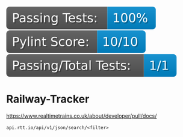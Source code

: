 [![badge](./.github/badges/passed_percentage.svg)](./.util/pytest_scores.txt)
[![badge](./.github/badges/avg_score.svg)](./.util/pylint_scores.txt)
[![badge](./.github/badges/number_of_tests.svg)](./.util/pylint_scores.txt)

# Railway-Tracker

https://www.realtimetrains.co.uk/about/developer/pull/docs/

```
api.rtt.io/api/v1/json/search/<filter>
```